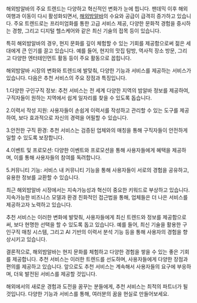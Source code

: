 <p>해외밤알바의 주요 트렌드는 다양하고 혁신적인 변화가 눈에 띕니다. 팬데믹 이후 해외 여행과 이동이 다시 활성화되면서, <a href="https://misooda.in/">해외밤알바</a>의 수요와 공급이 급격히 증가하고 있습니다. 주요 트렌드로는 프리미엄화를 통한 고급 서비스 제공, 다양한 문화적 경험을 중시하는 경향, 그리고 디지털 헬스케어와 같은 최신 기술의 접목 등이 있습니다.</p>

<p>특히 해외밤알바의 경우, 현지 문화를 깊이 체험할 수 있는 기회를 제공함으로써 젊은 세대에게 큰 인기를 끌고 있습니다. 예를 들어, 현지의 맛집 탐방, 역사적 장소 방문, 그리고 다양한 엔터테인먼트 활동 등이 주요 활동으로 꼽힙니다​.</p>

<p>해외밤알바 시장의 변화와 트렌드에 발맞춰, 다양한 기능과 서비스를 제공하는 서비스가 있습니다. 다음은 추천 서비스의 주요 장점과 특징입니다.</p>
<p>1.다양한 구인구직 정보: 추천 서비스는 전 세계 다양한 지역의 밤알바 정보를 제공하여, 구직자들이 원하는 지역에서 쉽게 일자리를 찾을 수 있도록 돕습니다.</p>
<p>2.이력서 작성 지원: 사용자들이 손쉽게 이력서를 작성하고 관리할 수 있는 도구를 제공하여, 보다 효과적으로 자신의 경력을 어필할 수 있습니다.</p>
<p>3.안전한 구직 환경: 추천 서비스는 검증된 업체와의 매칭을 통해 구직자들이 안전하게 일할 수 있도록 보장합니다.</p>
<p>4.이벤트 및 프로모션: 다양한 이벤트와 프로모션을 통해 사용자들에게 혜택을 제공하며, 이를 통해 사용자들의 참여를 독려합니다.</p>
<p>5.커뮤니티 기능: 서비스 내 커뮤니티 기능을 통해 사용자들이 서로의 경험을 공유하고, 유용한 정보를 교환할 수 있습니다.</p>

<p>최근 해외밤알바 시장에서는 지속가능성과 혁신이 중요한 키워드로 부상하고 있습니다. 지속가능한 비즈니스 모델과 환경 친화적인 접근법을 통해, 업체들은 더 나은 서비스를 제공하고자 노력하고 있습니다.</p>

<p>추천 서비스는 이러한 변화에 발맞춰, 사용자들에게 최신 트렌드와 정보를 제공함으로써, 보다 현명한 선택을 할 수 있도록 돕고 있습니다. 예를 들어, 최신 기술을 활용한 구인구직 매칭 시스템, 그리고 AI 기반의 이력서 분석 기능 등을 통해 사용자의 경험을 향상시키고 있습니다.</p>

<p>결론적으로, 해외밤알바는 현지 문화를 체험하고 다양한 경험을 쌓을 수 있는 좋은 기회를 제공합니다. 추천 서비스는 이러한 트렌드를 선도하며, 사용자들에게 다양한 장점과 편의를 제공하고 있습니다. 앞으로도 추천 서비스는 계속해서 사용자들의 요구에 부응하며, 더욱 발전된 서비스를 제공할 것입니다.</p>

<p>해외에서의 새로운 경험과 도전을 꿈꾸는 분들에게, 추천 서비스는 최적의 파트너가 될 것입니다. 다양한 기능과 서비스를 통해, 여러분의 꿈을 현실로 만들어보세요.</p>
